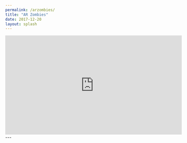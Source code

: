 ```yaml
---
permalink: /arzombies/
title: "AR Zombies"
date: 2017-12-20
layout: splash
---
```


<iframe width="560" height="315" src="https://www.youtube.com/embed/g6FlWQevKww" frameborder="0" gesture="media" allow="encrypted-media" allowfullscreen></iframe>
---
